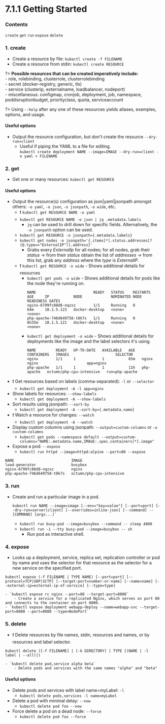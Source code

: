 # 7.1.1 Getting Started

### Contents
`create` `get` `run` `expose` `delete`

### 1. create
- Create a resource by file: `kubectl create -f FILENAME`
- Create a resource from stdin: `kubectl create RESOURCE`

?> **Possible resources that can be created imperatively include:**<br>
    - role, rolebinding, clusterrole, clusterrolebinding<br>
    - secret (docker-registry, generic, tls)<br>
    - service (clusterip, externalname, loadbalancer, nodeport)<br>
    - miscellaneous: configmap, cronjob, deployment, job, namespace, poddisruptionbudget, priorityclass, quota, serviceaccount

?> Using `--help` after any one of these resources yields aliases, examples, options, and usage.

#### Useful options
- Output the resource configuration, but don't create the resource `--dry-run=client`
    - Useful if piping the YAML to a file for editing.<br>
    `kubectl create deployment NAME --image=IMAGE --dry-run=client -o yaml > FILENAME`

### 2. get
- Get one or many resources: `kubectl get RESOURCE`

#### Useful options
- Output the resource(s) configuration as json|yaml|jsonpath amongst others: `-o yaml`, `-o json`, `-o jsonpath`, `-o wide`,  etc.
  - ❗️ `kubectl get RESOURCE NAME -o yaml`
  - `kubectl get RESOURCE NAME -o json | jq .metadata.labels`
    - `jq` can be used to drill down for specific fields. Alternatively, the `-o jsonpath` option can be used.
  - `kubectl get RESOURCE -o jsonpath={.metadata.labels}`
  - `kubectl get nodes -o jsonpath='{.items[*].status.addresses[?(@.type=="ExternalIP")].address}'`
    - Grabs every *ExternalIp* for all nodes; for all nodes, grab their *status* → from their *status* obtain the list of *addresses* → from this list, grab any *address* where the *type* is *ExternalIP*.
  - ❗️ `kubectl get RESOURCE -o wide` - Shows additional details for resources
    - `kubectl get pods -o wide` - Shows additional details for pods like the node they're running on.
        ```
        NAME                          READY   STATUS    RESTARTS   AGE     IP           NODE             NOMINATED NODE   READINESS GATES
        nginx-6799fc88d8-nqzxz        1/1     Running   0          64m     10.1.5.123   docker-desktop   <none>           <none>
        php-apache-746d649758-t8k7s   1/1     Running   0          6h35m   10.1.5.121   docker-desktop   <none>           <none>
        ```
    - `kubectl get deployment -o wide` - Shows additional details for deployments like the image and the label selectors it's using.
        ```
        NAME         READY   UP-TO-DATE   AVAILABLE   AGE   CONTAINERS   IMAGES                     SELECTOR
        nginx        1/1     1            1           65m   nginx        nginx                      app=nginx
        php-apache   1/1     1            1           11h   php-apache   octumn/php-cpu-intensive   run=php-apache
        ``` 
- ❗️ Get resources based on labels (comma-separated): `-l` or `--selector`
    - `kubectl get deployment -A -l app=nginx`
- Show labels for resources: `--show-labels`
    - `kubectl get deployment -A --show-labels`
- Sort results using jsonpath: `--sort-by`
    - `kubectl get deployment -A --sort-by={.metadata.name}`
- ❗️ Watch a resource for changes: `--watch`
    - `kubectl get deployment -A --watch`
- Display custom columns using jsonpath: `--output=custom-columns` or `-o custom-columns`
    - `kubectl get pods --namespace default --output=custom-columns="NAME:.metadata.name,IMAGE:.spec.containers[*].image"`
- Expose a pod: `--expose`
    - `kubectl run httpd --image=httpd:alpine --port=80 --expose`

```
NAME                          IMAGE
load-generator                busybox
nginx-6799fc88d8-nqzxz        nginx
php-apache-746d649758-t8k7s   octumn/php-cpu-intensive
```

### 3. run
- Create and run a particular image in a pod.
    ```
    kubectl run NAME --image=image [--env="key=value"] [--port=port] [--dry-run=server|client] [--overrides=inline-json] [--command] -- [COMMAND] [args...]` 
    ```
    - `kubectl run busy-pod --image=busybox --command -- sleep 4800`
    - `kubectl run -i --tty busy-pod --image=busybox -- sh`
        - Run pod as interactive shell.

### 4. expose
- Looks up a deployment, service, replica set, replication controller or pod by name and uses the selector for that resource as the selector for a new service on the specified port.
```
kubectl expose (-f FILENAME | TYPE NAME) [--port=port] [--protocol=TCP|UDP|SCTP] [--target-port=number-or-name] [--name=name] [--external-ip=external-ip-of-service] [--type=type]
```
    - `kubectl expose rc nginx --port=80 --target-port=8000`
        - Create a service for a replicated Nginx, which serves on port 80 and connects to the container on port 8000.
    - `kubectl expose deployment webapp-deploy --name=webapp-svc --target-port=8080 --port=8080 --type=NodePort`

### 5. delete
- ❗️ Delete resources by file names, stdin, resources and names, or by resources and label selector.
```
kubectl delete ([-f FILENAME] | [-k DIRECTORY] | TYPE [(NAME | -l label | --all)])
```
    - `kubectl delete pod,service alpha beta`
        - Delete pods and services with the same names "alpha" and "beta" 

#### Useful options
- Delete pods and services with label name=myLabel: `-l`
    - `kubectl delete pods,services -l name=myLabel`
- Delete a pod with minimal delay: `--now`
    - `kubectl delete pod foo --now`
- Force delete a pod on a dead node: `--force`
    - `kubectl delete pod foo --force`
